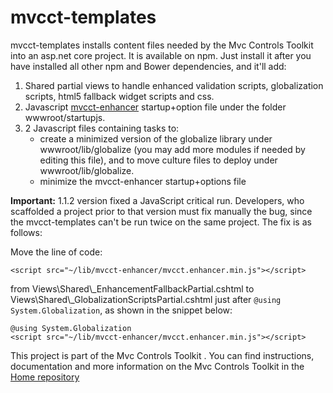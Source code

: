 # mvcct-templates
mvcct-templates installs content files needed by the Mvc Controls Toolkit into an asp.net core project. 
It is available on npm. Just install it after you have installed all other npm and Bower dependencies, 
and it'll add:

1. Shared partial views to handle enhanced validation scripts, globalization scripts, html5 fallback widget scripts and css.
2. Javascript [mvcct-enhancer](https://github.com/MvcControlsToolkit/mvcct-enhancer) startup+option file under the folder wwwroot/startupjs.
3. 2 Javascript files containing tasks to:
    * create a minimized version of the globalize library under wwwroot/lib/globalize (you may add more modules if needed by editing this file), and to move culture 
      files to deploy under wwwroot/lib/globalize.
    * minimize the mvcct-enhancer startup+options file

**Important:** 1.1.2 version fixed a JavaScript critical run. Developers, who scaffolded a project prior to that version must fix manually the bug, since the mvcct-templates can't be run twice on the same project. The fix is as follows:

Move the line of code:

```
<script src="~/lib/mvcct-enhancer/mvcct.enhancer.min.js"></script>
```

from Views\Shared\\_EnhancementFallbackPartial.cshtml to Views\Shared\\_GlobalizationScriptsPartial.cshtml just after `@using System.Globalization`, as shown in the snippet below:

```
@using System.Globalization
<script src="~/lib/mvcct-enhancer/mvcct.enhancer.min.js"></script>
```
This project is part of the Mvc Controls Toolkit . You can find instructions, 
documentation and more information on the Mvc Controls Toolkit in the [Home repository](https://github.com/MvcControlsToolkit/Home)
